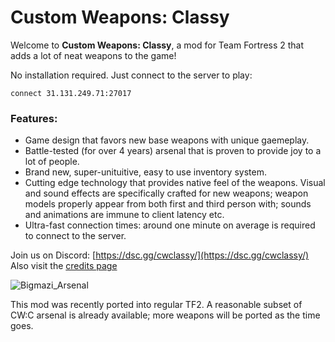 # Custom Weapons: Classy

Welcome to **Custom Weapons: Classy**, a mod for Team Fortress 2 that adds a lot of neat weapons to the game!

No installation required. Just connect to the server to play:

```
connect 31.131.249.71:27017
```

### Features:
- Game design that favors new base weapons with unique gaemeplay.
- Battle-tested (for over 4 years) arsenal that is proven to provide joy to a lot of people.
- Brand new, super-unituitive, easy to use inventory system.
- Cutting edge technology that provides native feel of the weapons. Visual and sound effects are specifically crafted for new weapons; weapon models properly appear from both first and third person with; sounds and animations are immune to client latency etc.
- Ultra-fast connection times: around one minute on average is required to connect to the server.

Join us on Discord: [https://dsc.gg/cwclassy/](https://dsc.gg/cwclassy/) <br>
Also visit the [credits page](https://rentry.co/credits_cwclassic/])

![Bigmazi_Arsenal](https://github.com/user-attachments/assets/6aeee374-e568-4a89-aa68-6fc56b6e4c1c)

This mod was recently ported into regular TF2. A reasonable subset of CW:C arsenal is already available; more weapons will be ported as the time goes.
